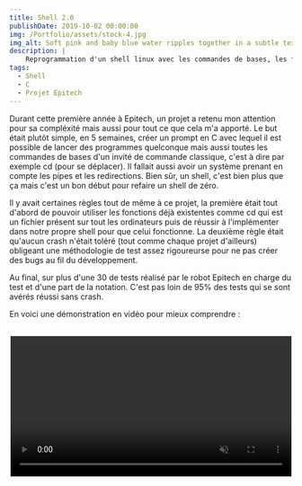 ```yaml
---
title: Shell 2.0
publishDate: 2019-10-02 00:00:00
img: /Portfolio/assets/stock-4.jpg
img_alt: Soft pink and baby blue water ripples together in a subtle texture.
description: |
    Reprogrammation d'un shell linux avec les commandes de bases, les fonctionnalités tels que les pipes, les redirections...
tags:
  - Shell
  - C
  - Projet Epitech
---
```


 Durant cette première année à Epitech, un projet a retenu mon attention pour sa compléxité mais aussi pour tout ce que cela m'a apporté.
 Le but était plutôt simple, en 5 semaines, créer un prompt en C avec lequel il est possible de lancer des programmes quelconque mais aussi
 toutes les commandes de bases d'un invité de commande classique, c'est à dire par exemple cd (pour se déplacer). Il fallait aussi avoir un
 système prenant en compte les pipes et les redirections. Bien sûr, un shell, c'est bien plus que ça mais c'est un bon début pour refaire un
 shell de zéro.

 Il y avait certaines règles tout de même à ce projet, la première était tout d'abord de pouvoir utiliser les fonctions déjà existentes comme cd
 qui est un fichier présent sur tout les ordinateurs puis de réussir à l'implémenter dans notre propre shell pour que celui fonctionne. La deuxième
 règle était qu'aucun crash n'était toléré (tout comme chaque projet d'ailleurs) obligeant une méthodologie de test assez rigoureurse pour ne pas
 créer des bugs au fil du développement.

 Au final, sur plus d'une 30 de tests réalisé par le robot Epitech en charge du test et d'une part de la notation. C'est pas loin de 95% des tests
 qui se sont avérés réussi sans crash.

 En voici une démonstration en vidéo pour mieux comprendre :
 
<br>

 <center>
  <video controls width = "500" muted = "False">
    <source src="/Portfolio/assets/rpjtek_video.mp4", type="video/mp4">
    <source src="/Portfolio/assets/rpjtek_video.webm", type="video/webm">
  </video>
</center>

